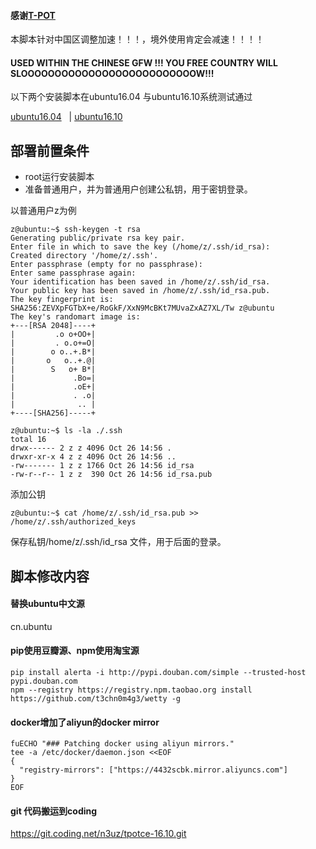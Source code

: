 #### 感谢[T-POT](https://github.com/dtag-dev-sec/t-pot-autoinstall)

本脚本针对中国区调整加速！！！，境外使用肯定会减速！！！！

#### USED WITHIN THE CHINESE GFW !!! YOU FREE COUNTRY WILL SLOOOOOOOOOOOOOOOOOOOOOOOOOOW!!!

以下两个安装脚本在ubuntu16.04 与ubuntu16.10系统测试通过

 [ubuntu16.04](https://github.com/n3uz/t-pot-autoinstall/blob/master/install_ubuntu16.04.sh)   |   [ubuntu16.10](https://github.com/n3uz/t-pot-autoinstall/blob/master/install_ubuntu16.10.sh)

## 部署前置条件
- root运行安装脚本
- 准备普通用户，并为普通用户创建公私钥，用于密钥登录。

以普通用户z为例

```
z@ubuntu:~$ ssh-keygen -t rsa
Generating public/private rsa key pair.
Enter file in which to save the key (/home/z/.ssh/id_rsa):
Created directory '/home/z/.ssh'.
Enter passphrase (empty for no passphrase):
Enter same passphrase again:
Your identification has been saved in /home/z/.ssh/id_rsa.
Your public key has been saved in /home/z/.ssh/id_rsa.pub.
The key fingerprint is:
SHA256:ZEVXpFGTbX+e/RoGkF/XxN9McBKt7MUvaZxAZ7XL/Tw z@ubuntu
The key's randomart image is:
+---[RSA 2048]----+
|         .o o+OO+|
|         . o.o+=O|
|        o o..+.B*|
|       o   o..+.@|
|        S   o+ B*|
|             .Bo=|
|             .oE+|
|             . .o|
|              .. |
+----[SHA256]-----+

z@ubuntu:~$ ls -la ./.ssh
total 16
drwx------ 2 z z 4096 Oct 26 14:56 .
drwxr-xr-x 4 z z 4096 Oct 26 14:56 ..
-rw------- 1 z z 1766 Oct 26 14:56 id_rsa
-rw-r--r-- 1 z z  390 Oct 26 14:56 id_rsa.pub

```
添加公钥
```
z@ubuntu:~$ cat /home/z/.ssh/id_rsa.pub >> /home/z/.ssh/authorized_keys
```
保存私钥/home/z/.ssh/id_rsa 文件，用于后面的登录。


##  脚本修改内容

#### 替换ubuntu中文源

cn.ubuntu

#### pip使用豆瓣源、npm使用淘宝源

```
pip install alerta -i http://pypi.douban.com/simple --trusted-host pypi.douban.com
npm --registry https://registry.npm.taobao.org install https://github.com/t3chn0m4g3/wetty -g
```

#### docker增加了aliyun的docker mirror
```
fuECHO "### Patching docker using aliyun mirrors."
tee -a /etc/docker/daemon.json <<EOF
{
  "registry-mirrors": ["https://4432scbk.mirror.aliyuncs.com"]
}
EOF
```

#### git 代码搬运到coding

https://git.coding.net/n3uz/tpotce-16.10.git
